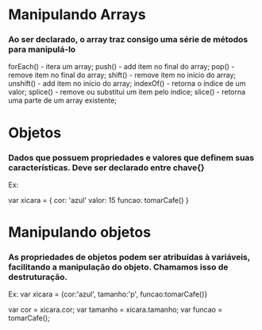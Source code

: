 # Manipulando Arrays
### Ao ser declarado, o array traz consigo uma série de métodos para manipulá-lo

forEach() - itera um array;
push() - add item no final do array;
pop() - remove item no final do array;
shift() - remove item no início do array;
unshift() - add item no início do array;
indexOf() - retorna o índice de um valor;
splice() - remove ou substitui um item pelo índice;
slice() - retorna uma parte de um array existente;


# Objetos

### Dados que possuem propriedades e valores que definem suas características. Deve ser declarado entre chave{}

Ex:

var xicara = {
    cor: 'azul'
    valor: 15
    funcao: tomarCafe()
}

# Manipulando objetos

### As propriedades de objetos podem ser atribuídas à variáveis, facilitando a manipulação do objeto. Chamamos isso de destruturação.

Ex: var xicara = {cor:'azul', tamanho:'p', funcao:tomarCafe()}

var cor = xicara.cor;
var tamanho = xicara.tamanho;
var funcao = tomarCafe();



